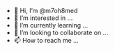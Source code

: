- 👋 Hi, I’m @m7oh8med
- 👀 I’m interested in ...
- 🌱 I’m currently learning ...
- 💞️ I’m looking to collaborate on ...
- 📫 How to reach me ...

<!---
m7oh8med/m7oh8med is a ✨ special ✨ repository because its `README.md` (this file) appears on your GitHub profile.
You can click the Preview link to take a look at your changes.
--->
